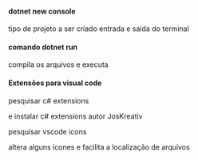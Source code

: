 #### dotnet new console



tipo de projeto a ser  criado  entrada e saida do terminal 

#### comando dotnet run 

compila os arquivos e executa



#### Extensões para visual code

pesquisar c# extensions

e instalar c# extensions autor JosKreativ



pesquisar vscode icons 

altera alguns icones e facilita a localização de arquivos 

